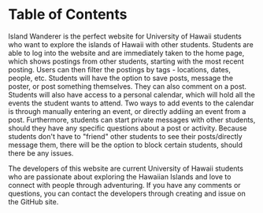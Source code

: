<h1>Table of Contents</h1>

Island Wanderer is the perfect website for University of Hawaii students who want to explore the islands of Hawaii with other students. Students are able to log into the website and are immediately taken to the home page, which shows postings from other students, starting with the most recent posting. Users can then filter the postings by tags - locations, dates, people, etc. Students will have the option to save posts, message the poster, or post something themselves. They can also comment on a post. Students will also have access to a personal calendar, which will hold all the events the student wants to attend. Two ways to add events to the calendar is through manually entering an event, or directly addiing an event from a post. Furthermore, students can start private messages with other students, should they have any specific questions about a post or activity. Because students don't have to "friend" other students to see their posts/directly message them, there will be the option to block certain students, should there be any issues. 
 
The developers of this website are current University of Hawaii students who are passionate about exploring the Hawaiian Islands and love to connect with people through adventuring. If you have any comments or questions, you can contact the developers through creating and issue on the GitHub site.
